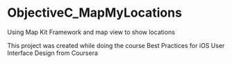 # ObjectiveC_MapMyLocations
Using Map Kit Framework and map view to show locations

This project was created while doing the course Best Practices for iOS User Interface Design from Coursera

